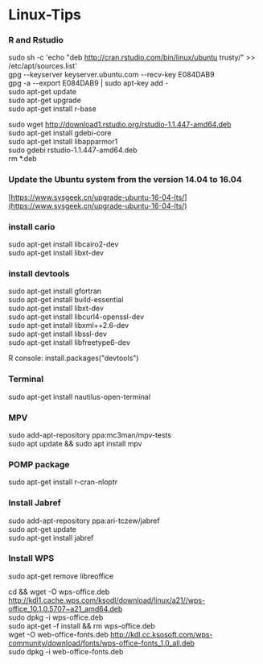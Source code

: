 # Linux-Tips

### R and Rstudio
sudo sh -c 'echo "deb http://cran.rstudio.com/bin/linux/ubuntu trusty/" >> /etc/apt/sources.list'  
gpg --keyserver keyserver.ubuntu.com --recv-key E084DAB9  
gpg -a --export E084DAB9 | sudo apt-key add -  
sudo apt-get update   
sudo apt-get upgrade  
sudo apt-get install r-base


sudo wget http://download1.rstudio.org/rstudio-1.1.447-amd64.deb  
sudo apt-get install gdebi-core  
sudo apt-get install libapparmor1  
sudo gdebi rstudio-1.1.447-amd64.deb  
rm *.deb

### Update the Ubuntu system from the version 14.04 to 16.04
[https://www.sysgeek.cn/upgrade-ubuntu-16-04-lts/](https://www.sysgeek.cn/upgrade-ubuntu-16-04-lts/)

### install cario
sudo apt-get install libcairo2-dev  
sudo apt-get install libxt-dev  

### install devtools
sudo apt-get install gfortran  
sudo apt-get install build-essential  
sudo apt-get install libxt-dev  
sudo apt-get install libcurl4-openssl-dev  
sudo apt-get install libxml++2.6-dev  
sudo apt-get install libssl-dev  
sudo apt-get install libfreetype6-dev  

R console: install.packages("devtools")


### Terminal
sudo apt-get install nautilus-open-terminal 

### MPV
sudo add-apt-repository ppa:mc3man/mpv-tests  
sudo apt update && sudo apt install mpv

### POMP package
sudo apt-get install r-cran-nloptr 

### Install Jabref
sudo add-apt-repository ppa:ari-tczew/jabref  
sudo apt-get update  
sudo apt-get install jabref  

### Install WPS
sudo apt-get remove libreoffice

cd && wget -O wps-office.deb http://kdl1.cache.wps.com/ksodl/download/linux/a21//wps-office_10.1.0.5707~a21_amd64.deb  
sudo dpkg -i wps-office.deb  
sudo apt-get -f install && rm wps-office.deb  
wget -O web-office-fonts.deb http://kdl.cc.ksosoft.com/wps-community/download/fonts/wps-office-fonts_1.0_all.deb  
sudo dpkg -i web-office-fonts.deb  
